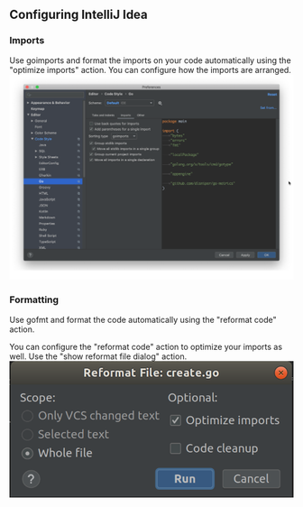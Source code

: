 ## Configuring IntelliJ Idea
### Imports
Use goimports and format the imports on your code automatically using the "optimize imports" action.
You can configure how the imports are arranged.
![](images/imports.png)

### Formatting
Use gofmt and format the code automatically using the "reformat code" action.

You can configure the "reformat code" action to optimize your imports as well. Use the "show reformat file dialog" action.
![](images/reformat_imports.png)
